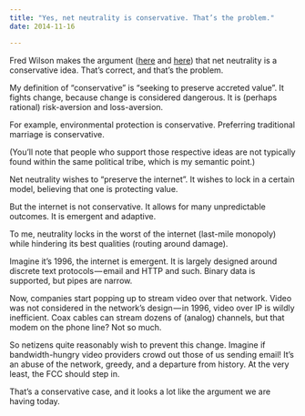 ```yaml
---
title: "Yes, net neutrality is conservative. That’s the problem."
date: 2014-11-16

---
```


Fred Wilson makes the argument ([here](http://avc.com/2014/11/internet-freedom-2/) and [here](http://avc.com/2014/11/the-cable-model-and-the-internet-model/)) that net neutrality is a conservative idea. That’s correct, and that’s the problem.

My definition of “conservative” is “seeking to preserve accreted value”. It fights change, because change is considered dangerous. It is (perhaps rational) risk-aversion and loss-aversion.

For example, environmental protection is conservative. Preferring traditional marriage is conservative.

(You’ll note that people who support those respective ideas are not typically found within the same political tribe, which is my semantic point.)

Net neutrality wishes to “preserve the internet”. It wishes to lock in a certain model, believing that one is protecting value.

But the internet is not conservative. It allows for many unpredictable outcomes. It is emergent and adaptive.

To me, neutrality locks in the worst of the internet (last-mile monopoly) while hindering its best qualities (routing around damage).

Imagine it’s 1996, the internet is emergent. It is largely designed around discrete text protocols — email and HTTP and such. Binary data is supported, but pipes are narrow.

Now, companies start popping up to stream video over that network. Video was not considered in the network’s design — in 1996, video over IP is wildly inefficient. Coax cables can stream dozens of (analog) channels, but that modem on the phone line? Not so much.

So netizens quite reasonably wish to prevent this change. Imagine if bandwidth-hungry video providers crowd out those of us sending email! It’s an abuse of the network, greedy, and a departure from history. At the very least, the FCC should step in.

That’s a conservative case, and it looks a lot like the argument we are having today.
